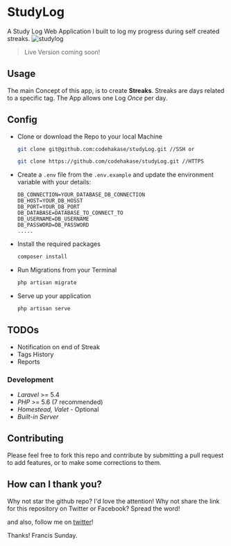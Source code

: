 # StudyLog
A Study Log Web Application I built to log my progress during self created streaks.
![studylog](https://user-images.githubusercontent.com/9336187/27025236-b28db472-4f51-11e7-825b-3d8fa2440af4.png)

> Live Version coming soon!

## Usage
The main Concept of this app, is to create **Streaks**. Streaks are days related to a specific tag. The App allows one Log *Once* per day.

## Config
* Clone or download the Repo to your local Machine
    ```bash
    git clone git@github.com:codehakase/studyLog.git //SSH or
    
    git clone https://github.com/codehakase/studyLog.git //HTTPS

* Create a `.env` file from the `.env.example` and update the environment variable with your details:
    ```env
    DB_CONNECTION=YOUR_DATABASE_DB_CONNECTION
    DB_HOST=YOUR_DB_HOSST
    DB_PORT=YOUR_DB_PORT
    DB_DATABASE=DATABASE_TO_CONNECT_TO
    DB_USERNAME=DB_USERNAME
    DB_PASSWORD=DB_PASSWORD
    .....
    
    ```
* Install the required packages
  ```bash
  composer install
  ```
  
* Run Migrations from your Terminal
    ```bash
    php artisan migrate
    ```
* Serve up your application
   ```bash
   php artisan serve
   ```



## TODOs
* Notification on end of Streak
* Tags History
* Reports

### Development
* *Laravel* >= 5.4
* *PHP* >= 5.6 (7 recommended)
* *Homestead, Valet* - Optional
* *Built-in Server*


## Contributing 
Please feel free to fork this repo and contribute by submitting a pull request to add features, or to make some corrections to them.


## How can I thank you?
Why not star the github repo? I'd love the attention! Why not share the link for this repository on Twitter or Facebook? Spread the word!

and also, follow me on [twitter](http://twitter.com/codehakase)!

Thanks! Francis Sunday.

